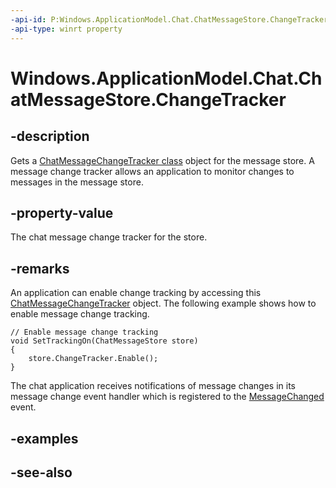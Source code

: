 ----api-id: P:Windows.ApplicationModel.Chat.ChatMessageStore.ChangeTracker
-api-type: winrt property
---<!-- Property syntaxpublic Windows.ApplicationModel.Chat.ChatMessageChangeTracker ChangeTracker { get; }--># Windows.ApplicationModel.Chat.ChatMessageStore.ChangeTracker## -descriptionGets a [ChatMessageChangeTracker class](chatmessagechangetracker.md) object for the message store. A message change tracker allows an application to monitor changes to messages in the message store.## -property-valueThe chat message change tracker for the store.## -remarksAn application can enable change tracking by accessing this [ChatMessageChangeTracker](chatmessagechangetracker.md) object. The following example shows how to enable message change tracking.```// Enable message change trackingvoid SetTrackingOn(ChatMessageStore store){    store.ChangeTracker.Enable();}```The chat application receives notifications of message changes in its message change event handler which is registered to the [MessageChanged](chatmessagestore_messagechanged.md) event.## -examples## -see-also